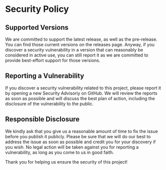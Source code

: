 <!-- Read more about `SECURITY.md` [here](https://docs.github.com/en/code-security/getting-started/adding-a-security-policy-to-your-repository) -->

# Security Policy

## Supported Versions

We are committed to support the latest release, as well as the pre-release. You can find those current versions on the releases page. Anyway, if you discover a security vulnerability in a version that can reasonably be considered in active use, you can still report it as we are committed to provide best-effort support for those versions.

## Reporting a Vulnerability

If you discover a security vulnerability related to this project, please report it by opening a new Security Advisoriy on GitHub. We will review the reports as soon as possible and will discuss the best plan of action, including the disclosure of the vulnerability to the public.

## Responsible Disclosure

We kindly ask that you give us a reasonable amount of time to fix the issue before you publish it publicly. Please be sure that we will do our best to address the issue as soon as possible and credit you for your discovery if you wish. No legal action will be taken against you for reporting a vulnerability, as long as you come to us in good faith.

Thank you for helping us ensure the security of this project!
